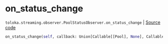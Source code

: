 # on_status_change
`toloka.streaming.observer.PoolStatusObserver.on_status_change` | [Source code](https://github.com/Toloka/toloka-kit/blob/v1.2.1/src/streaming/observer.py#L239)

```python
on_status_change(self, callback: Union[Callable[[Pool], None], Callable[[Pool], Awaitable[None]]])
```

